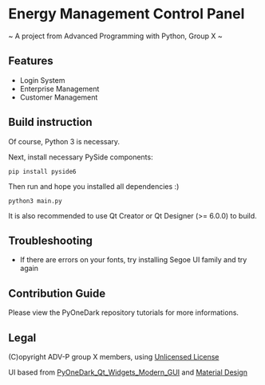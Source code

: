 # Energy Management Control Panel
~ A project from Advanced Programming with Python, Group X ~

## Features
 - Login System
 - Enterprise Management
 - Customer Management
 
## Build instruction

Of course, Python 3 is necessary.

Next, install necessary PySide components:
``` 
pip install pyside6 
```

Then run and hope you installed all dependencies :)
```
python3 main.py
```

It is also recommended to use Qt Creator or Qt Designer (>= 6.0.0) to build.

## Troubleshooting

 - If there are errors on your fonts, try installing Segoe UI family and try again

## Contribution Guide

Please view the PyOneDark repository tutorials for more informations.

## Legal

(C)opyright ADV-P group X members, using [Unlicensed License](https://unlicense.org/)

UI based from [PyOneDark_Qt_Widgets_Modern_GUI](https://github.com/Wanderson-Magalhaes/PyOneDark_Qt_Widgets_Modern_GUI) and [Material Design](https://material.io)
